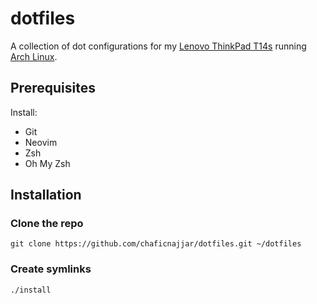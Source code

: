 # dotfiles

A collection of dot configurations for my [Lenovo ThinkPad T14s](https://www.lenovo.com/us/en/laptops/thinkpad/thinkpad-t-series/ThinkPad-T14s-G1/p/22TPT14T4S1) running [Arch Linux](https://www.archlinux.org/).

## Prerequisites

Install:

- Git
- Neovim
- Zsh
- Oh My Zsh

## Installation

### Clone the repo

`git clone https://github.com/chaficnajjar/dotfiles.git ~/dotfiles`

### Create symlinks

`./install`
